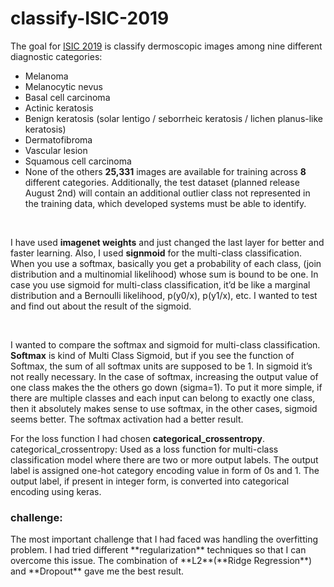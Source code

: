 # classify-ISIC-2019

The goal for <a href="https://challenge.isic-archive.com/landing/2019/">ISIC 2019</a> is classify dermoscopic images among nine different diagnostic categories:

* Melanoma
* Melanocytic nevus
* Basal cell carcinoma
* Actinic keratosis
* Benign keratosis (solar lentigo / seborrheic keratosis / lichen planus-like keratosis)
* Dermatofibroma
* Vascular lesion
* Squamous cell carcinoma
* None of the others
**25,331** images are available for training across **8** different categories. Additionally, the test
dataset (planned release August 2nd) will contain an additional outlier class not represented in
the training data, which developed systems must be able to identify.

</br>

I have used **imagenet weights** and just changed the last layer for better and faster learning.
Also, I used **signmoid** for the multi-class classification. When you use a softmax, basically you get a probability of each class, (join distribution and a multinomial likelihood) whose sum is bound to be one. In case you use sigmoid for multi-class classification, it’d be like a marginal distribution and a Bernoulli likelihood, p(y0/x), p(y1/x), etc. I wanted to test and find out about the result of the sigmoid.

</br>

I wanted to compare the softmax and sigmoid for multi-class classification. **Softmax** is kind of Multi Class Sigmoid, but if you see the function of Softmax, the sum of all softmax units are supposed to be 1. In sigmoid it’s not really necessary. In the case of softmax, increasing the output value of one class makes the the others go down (sigma=1). To put it more simple, if there are multiple classes and each input can belong to exactly one class, then it absolutely makes sense to use softmax, in the other cases, sigmoid seems better. The softmax activation had a better result.
</br>

For the loss function I had chosen **categorical_crossentropy**.
categorical_crossentropy: Used as a loss function for multi-class classification model where there are two or more output labels. The output label is assigned one-hot category encoding value in form of 0s and 1. The output label, if present in integer form, is converted into categorical encoding using keras.

<h3>challenge:</h3>
The most important challenge that I had faced was handling the overfitting problem. I had tried different **regularization** techniques so that I can overcome this issue. The combination of **L2**(**Ridge Regression**) and **Dropout** gave me the best result.
